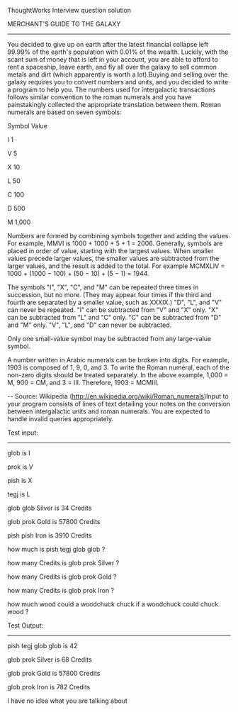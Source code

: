 ThoughtWorks Interview question solution


MERCHANT'S GUIDE TO THE GALAXY 

________________________________________

You decided to give up on earth after the latest financial collapse left 99.99% of the earth's population with 0.01% of the wealth. Luckily, with the scant sum of money that is left in your account, you are able to afford to rent a spaceship, leave earth, and fly all over the galaxy to sell common metals and dirt (which apparently is worth a lot).Buying and selling over the galaxy requires you to convert numbers and units, and you decided to write a program to help you. The numbers used for intergalactic transactions follows similar convention to the roman numerals and you have painstakingly collected the appropriate translation between them. Roman numerals are based on seven symbols: 


Symbol	Value 

I	1 

V	5 

X	10 

L	50 

C	100 

D	500 

M	1,000 


Numbers are formed by combining symbols together and adding the values. For example, MMVI is 1000 + 1000 + 5 + 1 = 2006. Generally, symbols are placed in order of value, starting with the largest values. When smaller values precede larger values, the smaller values are subtracted from the larger values, and the result is added to the total. For example MCMXLIV = 1000 + (1000 − 100) + (50 − 10) + (5 − 1) = 1944. 


The symbols "I", "X", "C", and "M" can be repeated three times in succession, but no more. (They may appear four times if the third and fourth are separated by a smaller value, such as XXXIX.) "D", "L", and "V" can never be repeated. 
"I" can be subtracted from "V" and "X" only. "X" can be subtracted from "L" and "C" only. "C" can be subtracted from "D" and "M" only. "V", "L", and "D" can never be subtracted. 


Only one small-value symbol may be subtracted from any large-value symbol. 

A number written in Arabic numerals can be broken into digits. For example, 1903 is composed of 1, 9, 0, and 3. To write the Roman numeral, each of the non-zero digits should be treated separately. In the above example, 1,000 = M, 900 = CM, and 3 = III. Therefore, 1903 = MCMIII. 

-- Source: Wikipedia (http://en.wikipedia.org/wiki/Roman_numerals)Input to your program consists of lines of text detailing your notes on the conversion between intergalactic units and roman numerals. You are expected to handle invalid queries appropriately. 


Test input: 

------------- 

glob is I 

prok is V 

pish is X 

tegj is L 

glob glob Silver is 34 Credits 

glob prok Gold is 57800 Credits 

pish pish Iron is 3910 Credits 

how much is pish tegj glob glob ? 

how many Credits is glob prok Silver ? 

how many Credits is glob prok Gold ? 

how many Credits is glob prok Iron ? 

how much wood could a woodchuck chuck if a woodchuck could chuck wood ? 


Test Output: 

--------------- 

pish tegj glob glob is 42 

glob prok Silver is 68 Credits 

glob prok Gold is 57800 Credits 

glob prok Iron is 782 Credits 

I have no idea what you are talking about

